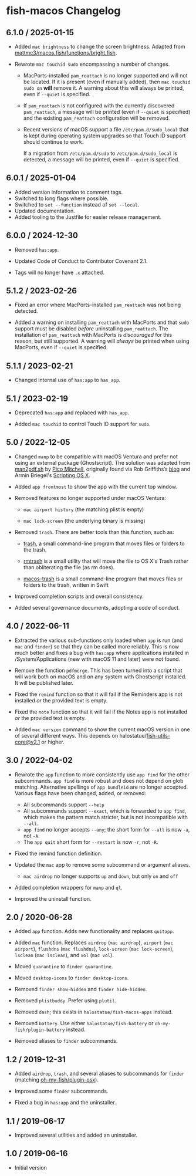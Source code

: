 # fish-macos Changelog

## 6.1.0 / 2025-01-15

- Added `mac brightness` to change the screen brightness. Adapted from
  [mattmc3/macos.fish/functions/bright.fish][bright].

- Rewrote `mac touchid sudo` encompassing a number of changes.

  - MacPorts-installed `pam_reattach` is no longer supported and will not be
    located. If it is present (even if manually added), then
    `mac touchid sudo on` **will** remove it. A warning about this will always
    be printed, even if `--quiet` is specified.

  - If `pam_reattach` is not configured with the currently discovered
    `pam_reattach`, a message will be printed (even if `--quiet` is specified)
    and the existing `pam_reattach` configuration will be removed.

  - Recent versions of macOS support a file `/etc/pam.d/sudo_local` that is kept
    during operating system upgrades so that Touch ID support should continue to
    work.

    If a migration from `/etc/pam.d/sudo` to `/etc/pam.d/sudo_local` is
    detected, a message will be printed, even if `--quiet` is specified.

## 6.0.1 / 2025-01-04

- Added version information to comment tags.
- Switched to long flags where possible.
- Switched to `set --function` instead of `set --local`.
- Updated documentation.
- Added tooling to the Justfile for easier release management.

## 6.0.0 / 2024-12-30

- Removed `has:app`.

- Updated Code of Conduct to Contributor Covenant 2.1.

- Tags will no longer have `.x` attached.

## 5.1.2 / 2023-02-26

- Fixed an error where MacPorts-installed `pam_reattach` was not being detected.

- Added a warning on installing `pam_reattach` with MacPorts and that `sudo`
  support must be disabled _before_ uninstalling `pam_reattach`. The
  installation of `pam_reattach` with MacPorts is _discouraged_ for this reason,
  but still supported. A warning will _always_ be printed when using MacPorts,
  even if `--quiet` is specified.

## 5.1.1 / 2023-02-21

- Changed internal use of `has:app` to `has_app`.

## 5.1 / 2023-02-19

- Deprecated `has:app` and replaced with `has_app`.

- Added `mac touchid` to control Touch ID support for `sudo`.

## 5.0 / 2022-12-05

- Changed `manp` to be compatible with macOS Ventura and prefer not using an
  external package (Ghostscript). The solution was adapted from
  [man2pdf.sh][man2pdf.sh] by [Pico Mitchell][Pico Mitchell], originally found
  via Rob Griffiths’s [blog][blog] and Armin Briegel's
  [Scripting OS X][Scripting OS X].

- Added `app frontmost` to show the app with the current top window.

- Removed features no longer supported under macOS Ventura:

  - `mac airport history` (the matching plist is empty)

  - `mac lock-screen` (the underlying binary is missing)

- Removed `trash`. There are better tools than this function, such as:

  - [trash][trash], a small command-line program that moves files or folders to
    the trash.

  - [rmtrash][rmtrash] is a small utility that will move the file to OS X's
    Trash rather than obliterating the file (as rm does).

  - [macos-trash][macos-trash] is a small command-line program that moves files
    or folders to the trash, written in Swift

- Improved completion scripts and overall consistency.

- Added several governance documents, adopting a code of conduct.

## 4.0 / 2022-06-11

- Extracted the various sub-functions only loaded when `app` is run (and `mac`
  and `finder`) so that they can be called more reliably. This is now much
  better and fixes a bug with `has:app` where applications installed in
  /System/Applications (new with macOS 11 and later) were not found.

- Remove the function `pdfmerge`. This has been turned into a script that will
  work both on macOS and on any system with Ghostscript installed. It will be
  published later.

- Fixed the `remind` function so that it will fail if the Reminders app is not
  installed _or_ the provided text is empty.

- Fixed the `note` function so that it will fail if the Notes app is not
  installed _or_ the provided text is empty.

- Added `mac version` command to show the current macOS version in one of
  several different ways. This depends on halostatue/fish-utils-core@v2.1 or
  higher.

## 3.0 / 2022-04-02

- Rewrote the `app` function to more consistently use `app find` for the other
  subcommands. `app find` is more robust and does not depend on glob matching.
  Alternative spellings of `app bundleid` are no longer accepted. Various flags
  have been changed, added, or removed:

  - All subcommands support `--help`
  - All subcommands support `--exact`, which is forwarded to `app find`, which
    makes the pattern match stricter, but is not incompatible with `--all`.
  - `app find` no longer accepts `--any`; the short form for `--all` is now
    `-a`, not `-A`.
  - The `app quit` short form for `--restart` is now `-r`, not `-R`.

- Fixed the remind function definition.

- Updated the `mac` app to remove some subcommand or argument aliases.

  - `mac airdrop` no longer supports `up` and `down`, but only `on` and `off`

- Added completion wrappers for `manp` and `ql`.

- Improved the uninstall function.

## 2.0 / 2020-06-28

- Added `app` function. Adds new functionality and replaces `quitapp`.
- Added `mac` function. Replaces `airdrop` (`mac airdrop`), `airport`
  (`mac airport`), `flushdns` (`mac flushdns`), `lock-screen`
  (`mac lock-screen`), `lsclean` (`mac lsclean`), and `vol` (`mac vol`).

- Moved `quarantine` to `finder quarantine`.
- Moved `desktop-icons` to `finder desktop-icons`.
- Removed `finder show-hidden` and `finder hide-hidden`.
- Removed `plistbuddy`. Prefer using `plutil`.
- Removed `dash`; this exists in `halostatue/fish-macos-apps` instead.
- Removed `battery`. Use either `halostatue/fish-battery` or
  `oh-my-fish/plugin-battery` instead.
- Removed aliases to `finder` subcommands.

## 1.2 / 2019-12-31

- Added `airdrop`, `trash`, and several aliases to subcommands for `finder`
  (matching [oh-my-fish/plugin-osx][oh-my-fish/plugin-osx]).

- Improved some `finder` subcommands.

- Fixed a bug in `has:app` and the uninstaller.

## 1.1 / 2019-06-17

- Improved several utilities and added an uninstaller.

## 1.0 / 2019-06-16

- Initial version

[blog]: https://robservatory.com/open-postscript-files-in-preview-in-macos-ventura/
[macos-trash]: https://github.com/sindresorhus/macos-trash
[man2pdf.sh]: https://gist.github.com/PicoMitchell/619c12fd6a53ae6ec657514915d4edf9
[oh-my-fish/plugin-osx]: https://github.com/oh-my-fish/plugin-osx
[pico mitchell]: https://github.com/PicoMitchell
[rmtrash]: http://www.nightproductions.net/cli.htm
[scripting os x]: https://scriptingosx.com/2022/11/on-viewing-man-pages-ventura-update/
[trash]: https://github.com/ali-rantakari/trash
[bright]: https://github.com/mattmc3/macos.fish/blob/main/functions/bright.fish
